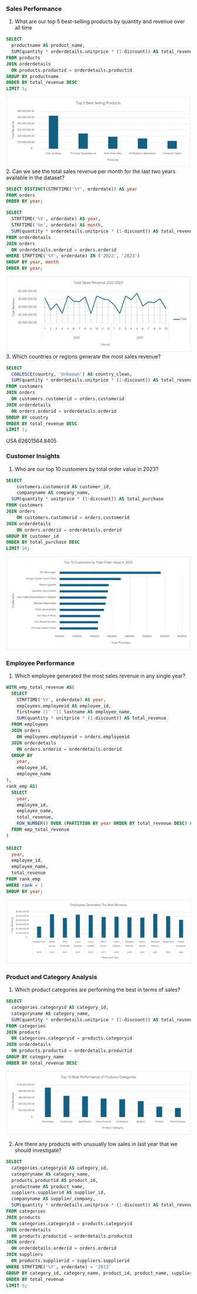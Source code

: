 ### Sales Performance
1. What are our top 5 best-selling products by quantity and revenue over all time
```sql
SELECT
  productname AS product_name,
  SUM(quantity * orderdetails.unitprice * (1-discount)) AS total_revenue
FROM products
JOIN orderdetails
  ON products.productid = orderdetails.productid
GROUP BY productname
ORDER BY total_revenue DESC
LIMIT 5;
```
![Best-selling products](https://raw.githubusercontent.com/bbamyaphatt/project/main/images/Top%205%20Best%20Selling%20Products.png)
2. Can we see the total sales revenue per month for the last two years available in the dataset?
```sql
SELECT DISTINCT(STRFTIME('%Y', orderdate)) AS year
FROM orders
ORDER BY year;
```
```sql
SELECT
  STRFTIME('%Y', orderdate) AS year,
  STRFTIME('%m', orderdate) AS month,
  SUM(quantity * orderdetails.unitprice * (1-discount)) AS total_revenue_per_month
FROM orderdetails
JOIN orders
  ON orderdetails.orderid = orders.orderid
WHERE STRFTIME('%Y', orderdate) IN ('2022', '2023')
GROUP BY year, month
ORDER BY year;
```
![Total Sales 2022-2023](https://raw.githubusercontent.com/bbamyaphatt/project/main/images/Total%20Sales%202022-2023.png)
3. Which countries or regions generate the most sales revenue?
```sql
SELECT
  COALESCE(country, 'Unknown') AS country_clean,
  SUM(quantity * orderdetails.unitprice * (1-discount)) AS total_revenue
FROM customers
JOIN orders
  ON customers.customerid = orders.customerid
JOIN orderdetails
  ON orders.orderid = orderdetails.orderid
GROUP BY country
ORDER BY total_revenue DESC
LIMIT 1;
```
USA 62601564.8405
### Customer Insights
1. Who are our top 10 customers by total order value in 2023?
```sql
SELECT
	customers.customerid AS customer_id,
	companyname AS company_name,
  SUM(quantity * unitprice * (1-discount)) AS total_purchase
FROM customers 
JOIN orders
	ON customers.customerid = orders.customerid
JOIN orderdetails 
	ON orders.orderid = orderdetails.orderid
GROUP BY customer_id
ORDER BY total_purchase DESC
LIMIT 10;
```
![Top 10 customers 2023](https://raw.githubusercontent.com/bbamyaphatt/project/main/images/Top%2010%20customers%202023.png)

### Employee Performance
1. Which employee generated the most sales revenue in any single year?
```sql
WITH emp_total_revenue AS(
  SELECT
    STRFTIME('%Y', orderdate) AS year,
    employees.employeeid AS employee_id,
    firstname ||' '|| lastname AS employee_name,
    SUM(quantity * unitprice * (1-discount)) AS total_revenue
  FROM employees
  JOIN orders
    ON employees.employeeid = orders.employeeid
  JOIN orderdetails
    ON orders.orderid = orderdetails.orderid
  GROUP BY
    year,
    employee_id,
    employee_name
),
rank_emp AS(
  SELECT
    year,
    employee_id,
    employee_name,
    total_revenue,
    ROW_NUMBER() OVER (PARTITION BY year ORDER BY total_revenue DESC) AS rank
  FROM emp_total_revenue
)

SELECT
  year,
  employee_id,
  employee_name,
  total_revenue
FROM rank_emp
WHERE rank = 1
GROUP BY year;
```
![Employee Generated The Most Revenue](https://raw.githubusercontent.com/bbamyaphatt/project/main/images/Emplyee%20Generated%20The%20Most%20Revenue.png)

### Product and Category Analysis
1. Which product categories are performing the best in terms of sales?
```sql
SELECT
  categories.categoryid AS category_id,
  categoryname AS category_name,
  SUM(quantity * orderdetails.unitprice * (1-discount)) AS total_revenue
FROM categories
JOIN products
  ON categories.categoryid = products.categoryid
JOIN orderdetails
  ON products.productid = orderdetails.productid
GROUP BY category_name
ORDER BY total_revenue DESC
```
![Top 10 Product Categories](https://raw.githubusercontent.com/bbamyaphatt/project/main/images/Top%2010%20Product%20Categories.png)

2. Are there any products with unusually low sales in last year that we should investigate?
```sql
SELECT
  categories.categoryid AS category_id,
  categoryname AS category_name,
  products.productid AS product_id,
  productname AS product_name,
  suppliers.supplierid AS supplier_id,
  companyname AS supplier_company,
  SUM(quantity * orderdetails.unitprice * (1-discount)) AS total_revenue
FROM categories
JOIN products
  ON categories.categoryid = products.categoryid
JOIN orderdetails
  ON products.productid = orderdetails.productid
JOIN orders
  ON orderdetails.orderid = orders.orderid
JOIN suppliers
  ON products.supplierid = suppliers.supplierid
WHERE STRFTIME('%Y', orderdate) = '2013'
GROUP BY category_id, category_name, product_id, product_name, supplier_id, supplier_company
ORDER BY total_revenue
LIMIT 5;
```





